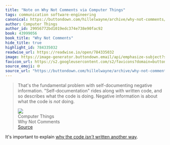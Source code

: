 ```yaml
---
title: "Note on Why Not Comments via Computer Things"
tags: communication software-engineering
canonical: https://buttondown.com/hillelwayne/archive/why-not-comments/
author: Computer Things
author_id: 29956772bd1019edc374e738e90fac92
book: 43999056
book_title: "Why Not Comments"
hide_title: true
highlight_id: 784335032
readwise_url: https://readwise.io/open/784335032
image: https://image-generator.buttondown.email/api/emphasize-subject?subject=Why%20Not%20Comments&author=Computer%20Things&date=2024-09-10&img=
favicon_url: https://s2.googleusercontent.com/s2/favicons?domain=buttondown.com
source_emoji: 🌐
source_url: "https://buttondown.com/hillelwayne/archive/why-not-comments/#:~:text=That%27s%20the%20fundamental,is%20*not*%20doing."
---
```


> That's the fundamental problem with self-documenting negative information. "Self-documentation" rides along with written code, and so describes what the code is doing. Negative information is about what the code is *not* doing.
> <div class="quoteback-footer"><div class="quoteback-avatar"><img class="mini-favicon" src="https://s2.googleusercontent.com/s2/favicons?domain=buttondown.com"></div><div class="quoteback-metadata"><div class="metadata-inner"><span style="display:none">FROM:</span><div aria-label="Computer Things" class="quoteback-author"> Computer Things</div><div aria-label="Why Not Comments" class="quoteback-title"> Why Not Comments</div></div></div><div class="quoteback-backlink"><a target="_blank" aria-label="go to the full text of this quotation" rel="noopener" href="https://buttondown.com/hillelwayne/archive/why-not-comments/#:~:text=That%27s%20the%20fundamental,is%20*not*%20doing." class="quoteback-arrow"> Source</a></div></div>

It's important to explain [why the code _isn't_ written another way](https://www.joshbeckman.org/notes/784334746).